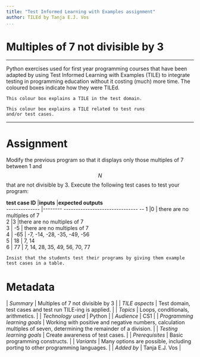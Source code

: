 ```yaml
---
title: "Test Informed Learning with Examples assignment"
author: TILEd by Tanja E.J. Vos
...
```


# Multiples of 7 not divisible by 3



------------------------------------------------------------------------

Python exercises used for first year programming courses that
have been adapted by using Test Informed Learning with Examples (TILE)
to integrate testing in programming education without it costing (much)
more time. The coloured boxes indicate how they were TILEd.

```testdomaintile
This colour box explains a TILE in the test domain.
```

```testruntile
This colour box explains a TILE related to test runs 
and/or test cases.
```
------------------------------------------------------------------------

# Assignment

Modify the previous program so that it displays only those multiples
of 7 between 1 and $$N$$ that are not divisible by 3. Execute the
following test cases to test your program:

**test case ID**   |**inputs**   |**expected outputs**                
-------------- |-------- ------------------------------- --
1              |0       | there are no multiples of 7     
2              |3        |there are no multiples of 7     
3             | -5     |  there are no multiples of 7     
4             | -65     | -7, -14, -28, -35, -49, -56     
5             | 18     |  7, 14                           
6             | 77      | 7, 14, 28, 35, 49, 56, 70, 77   

```testruntile
Insist that the students test their programs by giving them example
test cases in a table.
```

# Metadata

| *Summary*                     | Multiples of 7 not divisible by 3 |
| *TILE aspects*                | Test domain, test cases and test run TILE-ing is applied. |
| *Topics*                      | Loops, conditionals, arithmetics. |
| *Technology used*             | Python |
| *Audience*                    | CS1 |
| *Programming learning goals*  | Working with positive and negative numbers, calculation multiples of seven, determining the remainder of a division. |
| *Testing learning goals*      | Create awareness of test cases. |
| *Prerequisites*               | Basic programming constructs. |
| *Variants*                    | Many options are possible, including porting to other programming languages. | 
| *Added by*                    | Tanja E.J. Vos |   